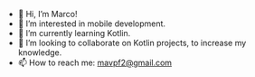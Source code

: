 - 👋 Hi, I’m Marco!
- 👀 I’m interested in mobile development.
- 🌱 I’m currently learning Kotlin.
- 💞️ I’m looking to collaborate on Kotlin projects, to increase my knowledge.
- 📫 How to reach me: mavpf2@gmail.com

<!---
mavpf/mavpf is a ✨ special ✨ repository because its `README.md` (this file) appears on your GitHub profile.
You can click the Preview link to take a look at your changes.
--->
